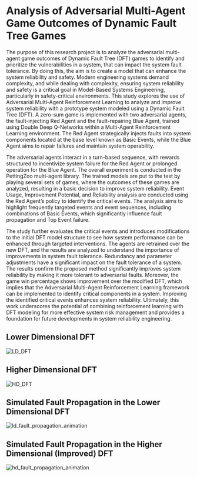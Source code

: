 # **Analysis of Adversarial Multi-Agent Game Outcomes of Dynamic Fault Tree Games** #

The purpose of this research project is to analyze the adversarial multi-agent game outcomes of Dynamic Fault Tree (DFT) games to identify and prioritize the vulnerabilities in a system, that can impact the system fault tolerance. By doing this, the aim is to create a model that can enhance the system reliability and safety. Modern engineering systems demand complexity, and while dealing with complexity, ensuring system reliability and safety is a critical goal in Model-Based Systems Engineering, particularly in safety-critical environments. This study explores the use of Adversarial Multi-Agent Reinforcement Learning to analyze and improve system reliability with a prototype system modeled using a Dynamic Fault Tree (DFT). A zero-sum game is implemented with two adversarial agents, the fault-injecting Red Agent and the fault-repairing Blue Agent, trained using Double Deep Q-Networks within a Multi-Agent Reinforcement Learning environment. The Red Agent strategically injects faults into system components located at the base level known as Basic Events, while the Blue Agent aims to repair failures and maintain system operability.

The adversarial agents interact in a turn-based sequence, with rewards structured to incentivize system failure for the Red Agent or prolonged operation for the Blue Agent. The overall experiment is conducted in the PettingZoo multi-agent library. The trained models are put to the test by playing several sets of games, where the outcomes of these games are analyzed, resulting in a basic decision to improve system reliability. Event Usage, Improvement Potential, and Reliability analysis are conducted using the Red Agent’s policy to identify the critical events. The analysis aims to highlight frequently targeted events and event sequences, including combinations of Basic Events, which significantly influence fault propagation and Top Event failure.

The study further evaluates the critical events and introduces modifications to the initial DFT model structure to see how system performance can be enhanced through targeted interventions. The agents are retrained over the new DFT, and the results are analyzed to understand the importance of improvements in system fault tolerance. Redundancy and parameter adjustments have a significant impact on the fault tolerance of a system. The results confirm the proposed method significantly improves system reliability by making it more tolerant to adversarial faults. Moreover, the game win percentage shows improvement over the modified DFT, which implies that the Adversarial Multi-Agent Reinforcement Learning framework can be implemented to identify critical components in a system. Improving the identified critical events enhances system reliability. Ultimately, this work underscores the potential of combining reinforcement learning with DFT modeling for more effective system risk management and provides a foundation for future developments in system reliability engineering.

## **Lower Dimensional DFT** 
![LD_DFT](https://github.com/user-attachments/assets/7dcbfe7a-ebaa-4175-a9d6-c7387aaff304)

## **Higher Dimensional DFT**
![HD_DFT](https://github.com/user-attachments/assets/979e9f3e-eba2-43bd-846c-bac5251c1ca6)

## **Simulated Fault Propagation in the Lower Dimensional DFT**
![ld_fault_propagation_animation](https://github.com/user-attachments/assets/e9621695-e441-47c5-8334-77bb45439849)

## **Simulated Fault Propagation in the Higher Dimensional (Improved) DFT**
![hd_fault_propagation_animation](https://github.com/user-attachments/assets/cec4dbb5-ceea-4394-af62-a7c31229d7a5)
